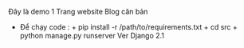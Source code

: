 Đây là demo 1 Trang website Blog căn bản 

- Để  chạy code :
        + pip install -r /path/to/requirements.txt
        + cd src 
        + python manage.py runserver 
Ver Django 2.1
